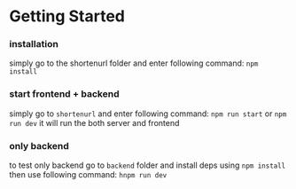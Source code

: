# Getting Started

### installation
simply go to the shortenurl folder and enter following command:
`npm install`

### start frontend + backend
simply go to `shortenurl` and enter following command:
`npm run start` or `npm run dev` 
it will run the both server and frontend

### only backend
to test only backend go to `backend` folder and install deps using `npm install` then use following command:
`hnpm run dev`